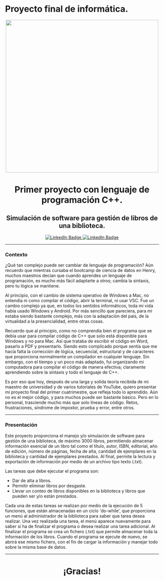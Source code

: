 # Proyecto final de informática.

<div id = "header" align = "center">
  <img = src = "https://i.pinimg.com/564x/e4/56/94/e4569443714172f2773aea229195685c.jpg" width = "500" />
    <h1 align = 'Center'> Primer proyecto con lenguaje de programación C++. </>
    <h2 align = 'Center'> Simulación de software para gestión de libros de una biblioteca. 
    </2>
</div>
      
<div id ='badges' align = 'center'>
  <a href = 'https://www.linkedin.com/in/carlos-martinez08'>
    <img src = 'https://img.shields.io/badge/LinkedIn-0077B5?style=for-the-badge&logo=linkedin&logoColor=white' alt = 'LinkedIn Badge' />

  <a href = 'https://support.apple.com/kb/SP753?locale=es_ES'>
    <img src = 'https://img.shields.io/badge/mac%20os-000000?style=for-the-badge&logo=apple&logoColor=white' alt = 'LinkedIn Badge' />
  </a>
</div> 

---
### Contexto
¿Qué tan complejo puede ser cambiar de lenguaje de programación? 
Aún recuerdo que mientras cursaba el bootcamp de ciencia de datos en Henry, muchos maestros decían que cuando aprendes un lenguaje de programación, es mucho más fácil adaptarte a otros; cambia la sintaxis, pero tu lógica se mantiene. 

Al principio, con el cambio de sistema operativo de Windows a Mac, no entendía ni como compilar el código, abrir la terminal, ni usar VSC. Fue un cambio complejo ya que, en todos los sentidos informáticos, toda mi vida había usado Windows y Android. Por más sencillo que pareciera, para mi estaba siendo bastante complejo, más con la adaptación del país, de la virtualidad a la presencialidad, entre otras cosas. 

Recuerdo que al principio, como no comprendía bien el programa que se debía usar para compilar código de C++ que solo está disponible para Windows y no para Mac. Así que trataba de escribir el código en Word, pasarlo a PDF y presentarlo. Siendo esto complicado porque sentía que me hacía falta la corrección de lógica, secuencial, estructural y de caracteres que proporciona normalmente un compilador en cualquier lenguaje. Sin embargo, con el tiempo y un poco más adaptado, fui organizando mi computadora para compilar el código de manera efectiva; claramente aprendiendo sobre la sintaxis y todo el lenguaje de C++. 

Es por eso que hoy, después de una larga y solida teoría recibida de mi maestro de universidad y de varios tutoriales de YouTube, quiero presentar mi proyecto final del primer cuatrimestre, que refleja todo lo aprendido. Aún no es el mejor código, y para muchos puede ser bastante básico. Pero en lo personal, trasciende mucho más que solo líneas de código. Retos, frustraciones, síndrome de impostor, prueba y error, entre otros. 

---
### Presentación

Este proyecto proporciona el manejo y/o simulación de software para gestión de una biblioteca, de máximo 3000 libros, permitiendo almacenar información esencial de un libro tal como el título, autor, ISBN, editorial, año de edición, número de páginas, fecha de alta, cantidad de ejemplares en la biblioteca y cantidad de ejemplares prestados. Al final, permite la lectura y exportación de información por medio de un archivo tipo texto (.txt).  

Las tareas que debe ejecutar el programa son:

-	Dar de alta a libros.
-	Permitir eliminar libros por desgaste. 
-	Llevar un conteo de libros disponibles en la biblioteca y libros que pueden ser y/o están prestados. 

Cada una de estas tareas se realizan por medio de la ejecución de 5 funciones, que están almacenadas en un ciclo 'do-while', que proporciona un menú al administrador de la biblioteca para saber que tarea desea realizar. Una vez realizada una tarea, el menú aparece nuevamente para saber si ha de finalizar el programa o desea realizar una tarea adicional. Al finalizar el programa se crea un fichero (.txt) que permite almacenar toda la información de los libros. Cuando el programa se ejecute de nuevo, se abrirá ese mismo fichero, con el fin de cargar la información y manejar todo sobre la misma base de datos. 

---
  
<div id = "header" align = "center">
  <h1 align = 'Center'> ¡Gracias! </>
</div>

